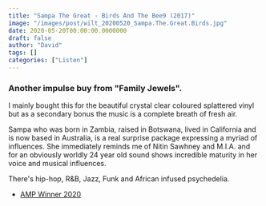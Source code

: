 ```yaml
---
title: "Sampa The Great - Birds And The Bee9 (2017)"
image: "/images/post/wilt_20200520_Sampa.The.Great.Birds.jpg"
date: 2020-05-20T00:00:00.0000000
draft: false
author: "David"
tags: []
categories: ["Listen"]
---
```

### Another impulse buy from "Family Jewels".   
  
I mainly bought this for the beautiful crystal clear coloured splattered vinyl but as a secondary bonus the music is a complete breath of fresh air.   
  
Sampa who was born in Zambia, raised in Botswana, lived in California and is now based in Australia, is a real surprise package expressing a myriad of influences.  She immediately reminds me of Nitin Sawhney and M.I.A. and for an obviously worldly 24 year old sound shows incredible maturity in her voice and musical influences.    
  
There's hip-hop, R&B, Jazz, Funk and African infused psychedelia.   

-  [AMP Winner 2020](https://www.smh.com.au/culture/music/amp-winner-sampa-the-great-creates-history-20200305-p547ab.html)